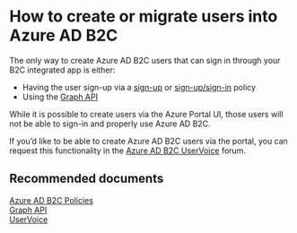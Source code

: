  <properties
	pageTitle="Business to Consumer (B2C)/Creating or migrating users into B2C"
	description="Business to Consumer (B2C)/Creating or migrating users into B2C"
	service="microsoft.activedirectory"
	resource="activedirectory"
	authors="parakhj"
	displayOrder="3"
	selfHelpType="resource"
	supportTopicIds=""
	resourceTags=""
	productPesIds=""
	cloudEnvironments="public"
/>

# How to create or migrate users into Azure AD B2C

The only way to create Azure AD B2C users that can sign in through your B2C integrated app is either:

* Having the user sign-up via a [sign-up](https://docs.microsoft.com/azure/active-directory-b2c/active-directory-b2c-reference-policies#create-a-sign-up-policy) or [sign-up/sign-in](https://docs.microsoft.com/azure/active-directory-b2c/active-directory-b2c-reference-policies#create-a-sign-up-or-sign-in-policy) policy
* Using the [Graph API](https://docs.microsoft.com/azure/active-directory-b2c/active-directory-b2c-devquickstarts-graph-dotnet)


While it is possible to create users via the Azure Portal UI, those users will not be able to sign-in and properly use Azure AD B2C.

If you’d like to be able to create Azure AD B2C users via the portal, you can request this functionality in the [Azure AD B2C UserVoice](https://feedback.azure.com/forums/169401-azure-active-directory/category/160596-b2c) forum.


## **Recommended documents**
[Azure AD B2C Policies](https://docs.microsoft.com/azure/active-directory-b2c/active-directory-b2c-reference-policies)
<br>
[Graph API](https://docs.microsoft.com/azure/active-directory-b2c/active-directory-b2c-devquickstarts-graph-dotnet)
<br>
[UserVoice](https://feedback.azure.com/forums/169401-azure-active-directory/category/160596-b2c)